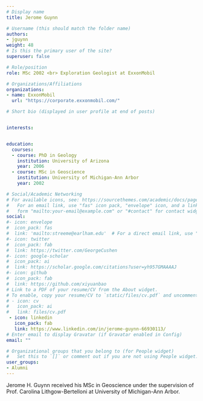 ```yaml
---
# Display name
title: Jerome Guynn

# Username (this should match the folder name)
authors:
- jguynn
weight: 48
# Is this the primary user of the site?
superuser: false

# Role/position
role: MSc 2002 <br> Exploration Geologist at ExxonMobil

# Organizations/Affiliations
organizations:
- name: ExxonMobil
  url: "https://corporate.exxonmobil.com/"

# Short bio (displayed in user profile at end of posts)


interests:


education:
  courses:
  - course: PhD in Geology
    institution: University of Arizona
    year: 2006
  - course: MSc in Geoscience
    institution: University of Michigan-Ann Arbor
    year: 2002

# Social/Academic Networking
# For available icons, see: https://sourcethemes.com/academic/docs/page-builder/#icons
#   For an email link, use "fas" icon pack, "envelope" icon, and a link in the
#   form "mailto:your-email@example.com" or "#contact" for contact widget.
social:
#- icon: envelope
#  icon_pack: fas
#  link: 'mailto:streeme@earlham.edu'  # For a direct email link, use "mailto:test@example.org".
#- icon: twitter
#  icon_pack: fab
#  link: https://twitter.com/GeorgeCushen
#- icon: google-scholar
#  icon_pack: ai
#  link: https://scholar.google.com/citations?user=yh957GMAAAAJ
#- icon: github
#  icon_pack: fab
#  link: https://github.com/xiyuanbao
# Link to a PDF of your resume/CV from the About widget.
# To enable, copy your resume/CV to `static/files/cv.pdf` and uncomment the lines below.
# - icon: cv
#   icon_pack: ai
#   link: files/cv.pdf
 - icon: linkedin
   icon_pack: fab
   link: https://www.linkedin.com/in/jerome-guynn-66930113/
# Enter email to display Gravatar (if Gravatar enabled in Config)
email: ""

# Organizational groups that you belong to (for People widget)
#   Set this to `[]` or comment out if you are not using People widget.
user_groups:
- Alumni
---
```


Jerome H. Guynn received his MSc in Geoscience under the supervision of Prof. Carolina Lithgow-Bertelloni at University of Michigan-Ann Arbor. 



